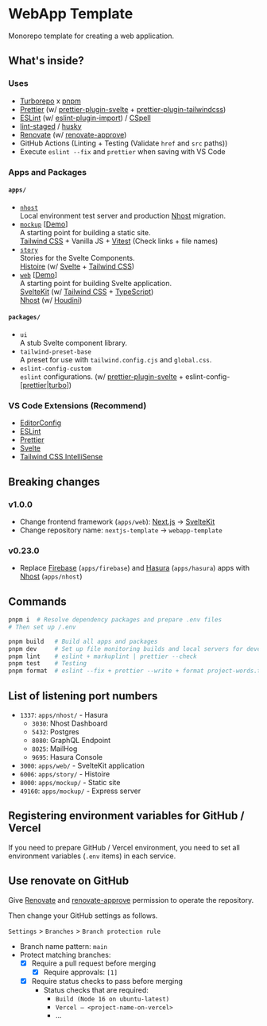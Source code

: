 # WebApp Template

Monorepo template for creating a web application.

## What's inside?

### Uses

- [Turborepo](https://turborepo.org/) x [pnpm](https://pnpm.io/)
- [Prettier](https://prettier.io/) (w/ [prettier-plugin-svelte](https://github.com/sveltejs/prettier-plugin-svelte) + [prettier-plugin-tailwindcss](https://github.com/tailwindlabs/prettier-plugin-tailwindcss))
- [ESLint](https://eslint.org/) (w/ [eslint-plugin-import](https://github.com/import-js/eslint-plugin-import)) / [CSpell](https://cspell.org/)
- [lint-staged](https://github.com/okonet/lint-staged) / [husky](https://github.com/typicode/husky)
- [Renovate](https://www.mend.io/free-developer-tools/renovate/) (w/ [renovate-approve](https://github.com/apps/renovate-approve))
- GitHub Actions (Linting + Testing (Validate `href` and `src` paths))
- Execute `eslint --fix` and `prettier` when saving with VS Code

### Apps and Packages

#### `apps/`

- [`nhost`](./apps/nhost/)  
  Local environment test server and production [Nhost](https://nhost.io/) migration.
- [`mockup`](./apps/mockup/) [[Demo](https://webapp-template-mockup.usagizmo.com/)]  
  A starting point for building a static site.  
  [Tailwind CSS](https://tailwindcss.com/) + Vanilla JS + [Vitest](https://vitest.dev/) (Check links + file names)
- [`story`](./apps/story/)  
  Stories for the Svelte Components.  
  [Histoire](https://histoire.dev/) (w/ [Svelte](https://svelte.jp/) + [Tailwind CSS](https://tailwindcss.com/))
- [`web`](./apps/web/) [[Demo](https://webapp-template.usagizmo.com/)]  
  A starting point for building Svelte application.  
  [SvelteKit](https://kit.svelte.dev/) (w/ [Tailwind CSS](https://tailwindcss.com/) + [TypeScript](https://www.typescriptlang.org/))  
  [Nhost](https://nhost.io/) (w/ [Houdini](https://www.houdinigraphql.com/))

#### `packages/`

- `ui`  
  A stub Svelte component library.
- `tailwind-preset-base`  
  A preset for use with `tailwind.config.cjs` and `global.css`.
- `eslint-config-custom`  
  `eslint` configurations. (w/ [prettier-plugin-svelte](https://github.com/sveltejs/prettier-plugin-svelte) + eslint-config-[[prettier](https://github.com/prettier/eslint-config-prettier)|[turbo](https://www.npmjs.com/package/eslint-config-turbo)])

### VS Code Extensions (Recommend)

- [EditorConfig](https://marketplace.visualstudio.com/items?itemName=EditorConfig.EditorConfig)
- [ESLint](https://marketplace.visualstudio.com/items?itemName=dbaeumer.vscode-eslint)
- [Prettier](https://marketplace.visualstudio.com/items?itemName=esbenp.prettier-vscode)
- [Svelte](https://marketplace.visualstudio.com/items?itemName=svelte.svelte-vscode)
- [Tailwind CSS IntelliSense](https://marketplace.visualstudio.com/items?itemName=bradlc.vscode-tailwindcss)

## Breaking changes

### v1.0.0

- Change frontend framework (`apps/web`): [Next.js](https://nextjs.org/) → [SvelteKit](https://kit.svelte.jp/)
- Change repository name: `nextjs-template` → `webapp-template`

### v0.23.0

- Replace [Firebase](https://firebase.google.com/) (`apps/firebase`) and [Hasura](https://hasura.io/) (`apps/hasura`) apps with [Nhost](https://nhost.io/) (`apps/nhost`)

## Commands

```bash
pnpm i  # Resolve dependency packages and prepare .env files
# Then set up /.env

pnpm build   # Build all apps and packages
pnpm dev     # Set up file monitoring builds and local servers for development
pnpm lint    # eslint + markuplint | prettier --check
pnpm test    # Testing
pnpm format  # eslint --fix + prettier --write + format project-words.txt
```

## List of listening port numbers

- `1337`: `apps/nhost/` - Hasura
  - `3030`: Nhost Dashboard
  - `5432`: Postgres
  - `8080`: GraphQL Endpoint
  - `8025`: MailHog
  - `9695`: Hasura Console
- `3000`: `apps/web/` - SvelteKit application
- `6006`: `apps/story/` - Histoire
- `8000`: `apps/mockup/` - Static site
- `49160`: `apps/mockup/` - Express server

## Registering environment variables for GitHub / Vercel

If you need to prepare GitHub / Vercel environment, you need to set all environment variables (`.env` items) in each service.

## Use renovate on GitHub

Give [Renovate](https://www.mend.io/free-developer-tools/renovate/) and [renovate-approve](https://github.com/apps/renovate-approve) permission to operate the repository.

Then change your GitHub settings as follows.

`Settings` > `Branches` > `Branch protection rule`

- Branch name pattern: `main`
- Protect matching branches:
  - [x] Require a pull request before merging
    - [x] Require approvals: `[1]`
  - [x] Require status checks to pass before merging
    - Status checks that are required:
      - `Build (Node 16 on ubuntu-latest)`
      - `Vercel – <project-name-on-vercel>`
      - ...
